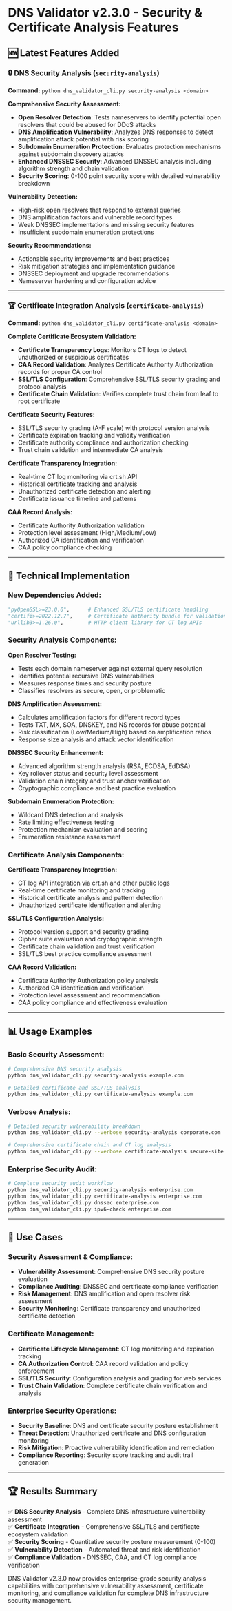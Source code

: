 # DNS Validator v2.3.0 - Security & Certificate Analysis Features

## 🆕 Latest Features Added

### 🔒 DNS Security Analysis (`security-analysis`)
**Command:** `python dns_validator_cli.py security-analysis <domain>`

**Comprehensive Security Assessment:**
- **Open Resolver Detection**: Tests nameservers to identify potential open resolvers that could be abused for DDoS attacks
- **DNS Amplification Vulnerability**: Analyzes DNS responses to detect amplification attack potential with risk scoring
- **Subdomain Enumeration Protection**: Evaluates protection mechanisms against subdomain discovery attacks
- **Enhanced DNSSEC Security**: Advanced DNSSEC analysis including algorithm strength and chain validation
- **Security Scoring**: 0-100 point security score with detailed vulnerability breakdown

**Vulnerability Detection:**
- High-risk open resolvers that respond to external queries
- DNS amplification factors and vulnerable record types
- Weak DNSSEC implementations and missing security features
- Insufficient subdomain enumeration protections

**Security Recommendations:**
- Actionable security improvements and best practices
- Risk mitigation strategies and implementation guidance
- DNSSEC deployment and upgrade recommendations
- Nameserver hardening and configuration advice

---

### 🏆 Certificate Integration Analysis (`certificate-analysis`)
**Command:** `python dns_validator_cli.py certificate-analysis <domain>`

**Complete Certificate Ecosystem Validation:**
- **Certificate Transparency Logs**: Monitors CT logs to detect unauthorized or suspicious certificates
- **CAA Record Validation**: Analyzes Certificate Authority Authorization records for proper CA control
- **SSL/TLS Configuration**: Comprehensive SSL/TLS security grading and protocol analysis
- **Certificate Chain Validation**: Verifies complete trust chain from leaf to root certificate

**Certificate Security Features:**
- SSL/TLS security grading (A-F scale) with protocol version analysis
- Certificate expiration tracking and validity verification
- Certificate authority compliance and authorization checking
- Trust chain validation and intermediate CA analysis

**Certificate Transparency Integration:**
- Real-time CT log monitoring via crt.sh API
- Historical certificate tracking and analysis
- Unauthorized certificate detection and alerting
- Certificate issuance timeline and patterns

**CAA Record Analysis:**
- Certificate Authority Authorization validation
- Protection level assessment (High/Medium/Low)
- Authorized CA identification and verification
- CAA policy compliance checking

---

## 🔧 Technical Implementation

### New Dependencies Added:
```python
"pyOpenSSL>=23.0.0",      # Enhanced SSL/TLS certificate handling
"certifi>=2022.12.7",     # Certificate authority bundle for validation
"urllib3>=1.26.0",        # HTTP client library for CT log APIs
```

### Security Analysis Components:

**Open Resolver Testing:**
- Tests each domain nameserver against external query resolution
- Identifies potential recursive DNS vulnerabilities
- Measures response times and security posture
- Classifies resolvers as secure, open, or problematic

**DNS Amplification Assessment:**
- Calculates amplification factors for different record types
- Tests TXT, MX, SOA, DNSKEY, and NS records for abuse potential
- Risk classification (Low/Medium/High) based on amplification ratios
- Response size analysis and attack vector identification

**DNSSEC Security Enhancement:**
- Advanced algorithm strength analysis (RSA, ECDSA, EdDSA)
- Key rollover status and security level assessment
- Validation chain integrity and trust anchor verification
- Cryptographic compliance and best practice evaluation

**Subdomain Enumeration Protection:**
- Wildcard DNS detection and analysis
- Rate limiting effectiveness testing
- Protection mechanism evaluation and scoring
- Enumeration resistance assessment

### Certificate Analysis Components:

**Certificate Transparency Integration:**
- CT log API integration via crt.sh and other public logs
- Real-time certificate monitoring and tracking
- Historical certificate analysis and pattern detection
- Unauthorized certificate identification and alerting

**SSL/TLS Configuration Analysis:**
- Protocol version support and security grading
- Cipher suite evaluation and cryptographic strength
- Certificate chain validation and trust verification
- SSL/TLS best practice compliance assessment

**CAA Record Validation:**
- Certificate Authority Authorization policy analysis
- Authorized CA identification and verification
- Protection level assessment and recommendation
- CAA policy compliance and effectiveness evaluation

---

## 📊 Usage Examples

### Basic Security Assessment:
```bash
# Comprehensive DNS security analysis
python dns_validator_cli.py security-analysis example.com

# Detailed certificate and SSL/TLS analysis
python dns_validator_cli.py certificate-analysis example.com
```

### Verbose Analysis:
```bash
# Detailed security vulnerability breakdown
python dns_validator_cli.py --verbose security-analysis corporate.com

# Comprehensive certificate chain and CT log analysis
python dns_validator_cli.py --verbose certificate-analysis secure-site.com
```

### Enterprise Security Audit:
```bash
# Complete security audit workflow
python dns_validator_cli.py security-analysis enterprise.com
python dns_validator_cli.py certificate-analysis enterprise.com
python dns_validator_cli.py dnssec enterprise.com
python dns_validator_cli.py ipv6-check enterprise.com
```

---

## 🎯 Use Cases

### Security Assessment & Compliance:
- **Vulnerability Assessment**: Comprehensive DNS security posture evaluation
- **Compliance Auditing**: DNSSEC and certificate compliance verification
- **Risk Management**: DNS amplification and open resolver risk assessment
- **Security Monitoring**: Certificate transparency and unauthorized certificate detection

### Certificate Management:
- **Certificate Lifecycle Management**: CT log monitoring and expiration tracking
- **CA Authorization Control**: CAA record validation and policy enforcement
- **SSL/TLS Security**: Configuration analysis and grading for web services
- **Trust Chain Validation**: Complete certificate chain verification and analysis

### Enterprise Security Operations:
- **Security Baseline**: DNS and certificate security posture establishment
- **Threat Detection**: Unauthorized certificate and DNS configuration monitoring
- **Risk Mitigation**: Proactive vulnerability identification and remediation
- **Compliance Reporting**: Security score tracking and audit trail generation

---

## 🏆 Results Summary

✅ **DNS Security Analysis** - Complete DNS infrastructure vulnerability assessment  
✅ **Certificate Integration** - Comprehensive SSL/TLS and certificate ecosystem validation  
✅ **Security Scoring** - Quantitative security posture measurement (0-100)  
✅ **Vulnerability Detection** - Automated threat and risk identification  
✅ **Compliance Validation** - DNSSEC, CAA, and CT log compliance verification  

DNS Validator v2.3.0 now provides enterprise-grade security analysis capabilities with comprehensive vulnerability assessment, certificate monitoring, and compliance validation for complete DNS infrastructure security management.